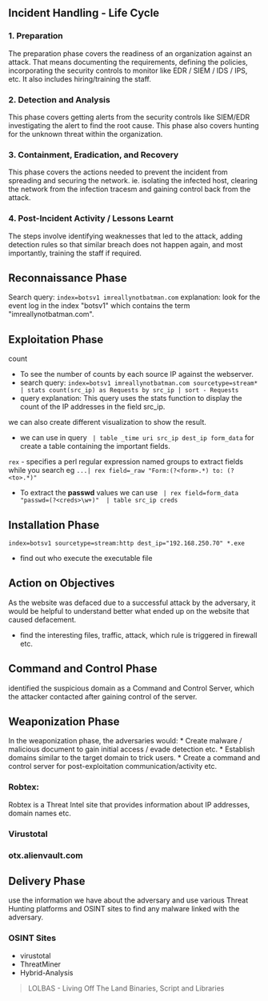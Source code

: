 ## Incident Handling - Life Cycle

### 1. Preparation
The preparation phase covers the readiness of an organization against an attack. That means documenting the requirements, defining the policies, incorporating the security controls to monitor like EDR / SIEM / IDS / IPS, etc. It also includes hiring/training the staff.

### 2. Detection and Analysis
This phase covers getting alerts from the security controls like SIEM/EDR investigating the alert to find the root cause. This phase also covers hunting for the unknown threat within the organization.

### 3. Containment, Eradication, and Recovery
This phase covers the actions needed to prevent the incident from spreading and securing the network. ie. isolating the infected host, clearing the network from the infection tracesm and gaining control back from the attack.

### 4. Post-Incident Activity / Lessons Learnt
The steps involve identifying weaknesses that led to the attack, adding detection rules so that similar breach does not happen again, and most importantly, training the staff if required.

## Reconnaissance Phase

Search query: `index=botsv1 imreallynotbatman.com`
explanation: look for the event log in the index "botsv1" which contains the term "imreallynotbatman.com".

## Exploitation Phase
count
* To see the number of counts by each source IP against the webserver.
* search query: `index=botsv1 imreallynotbatman.com sourcetype=stream* | stats count(src_ip) as Requests by src_ip | sort - Requests`
* query explanation: This query uses the stats function to display the count of the IP addresses in the field src_ip.

we can also create different visualization to show the result.

* we can use in query ` | table _time uri src_ip dest_ip form_data` for create a table containing the important fields.

`rex` - specifies a perl regular expression named groups to extract fields while you search eg `...| rex field=_raw "Form:(?<form>.*) to: (?<to>.*)"`

* To extract the **passwd** values we can use ` | rex field=form_data "passwd=(?<creds>\w+)"  | table src_ip creds` 

## Installation Phase

`index=botsv1 sourcetype=stream:http dest_ip="192.168.250.70" *.exe`
* find out who execute the executable file

## Action on Objectives
As the website was defaced due to a successful attack by the adversary, it would be helpful to understand better what ended up on the website that caused defacement.

* find the interesting files, traffic, attack, which rule is triggered in firewall etc.

## Command and Control Phase

identified the suspicious domain as a Command and Control Server, which the attacker contacted after gaining control of the server.

## Weaponization Phase

In the weaponization phase, the adversaries would:
    * Create malware / malicious document to gain initial access / evade detection etc.
    * Establish domains similar to the target domain to trick users.
    * Create a command and control server for post-exploitation communication/activity etc.

### Robtex:
Robtex is a Threat Intel site that provides information about IP addresses, domain names etc.

### Virustotal

### otx.alienvault.com

## Delivery Phase

use the information we have about the adversary and use various Threat Hunting platforms and OSINT sites to find any malware linked with the adversary.

### OSINT Sites
* virustotal 
* ThreatMiner
* Hybrid-Analysis


> LOLBAS - Living Off The Land Binaries, Script and Libraries


